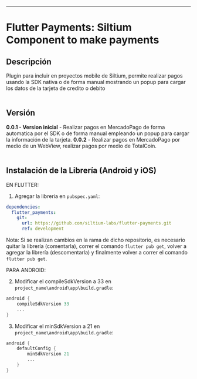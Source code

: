 ------------------------------------------
# **Flutter Payments: Siltium Component to make payments**<br> 

## **Descripción**
Plugin para incluir en proyectos mobile de Siltium, permite realizar pagos usando la SDK nativa o de forma manual mostrando un popup para cargar los datos de la tarjeta de credito o debito
<br>
<br>

## **Versión**
**0.0.1 - Version inicial** - Realizar pagos en MercadoPago de forma automatica por el SDK o de forma manual empleando un popup para cargar la información de la tarjeta.
**0.0.2** - Realizar pagos en MercadoPago por medio de un WebView, realizar pagos por medio de TotalCoin.
<br>
<br>

## **Instalación de la Librería (Android y iOS)**
EN FLUTTER:

1) Agregar la libreria en `pubspec.yaml`:
```yaml
dependencies:
  flutter_payments:
    git:
      url: https://github.com/siltium-labs/flutter-payments.git
      ref: development
```
Nota: Si se realizan cambios en la rama de dicho repositorio, es necesario quitar la librería (comentarla), correr el comando `flutter pub get`, volver a agregar la librería (descomentarla) y finalmente volver a correr el comando `flutter pub get`.

PARA ANDROID:

2) Modificar el compileSdkVersion a 33 en `project_name\android\app\build.gradle`:
```gradle
android {
    compileSdkVersion 33
    ...
}
```

3) Modificar el minSdkVersion a 21 en `project_name\android\app\build.gradle`:
```gradle
android {
    defaultConfig {
        minSdkVersion 21
        ...
    }
}
```

